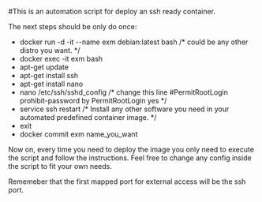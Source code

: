 #This is an automation script for deploy an ssh ready container.

The next steps should be only do once:

- docker run -d -it --name exm debian:latest bash
/* could be any other distro you want. */
- docker exec -it exm bash
- apt-get update
- apt-get install ssh
- apt-get install nano
- nano /etc/ssh/sshd_config
/* change this line #PermitRootLogin prohibit-password by
 PermitRootLogin yes */
- service ssh restart
/* Install any other software you need in your automated predefined container image. */
- exit
- docker commit exm name_you_want

Now on, every time you need to deploy the image you only need to execute the script and 
follow the instructions. Feel free to change any config inside the script to fit your
own needs.

Rememeber that the first mapped port for external access will be the ssh port.
